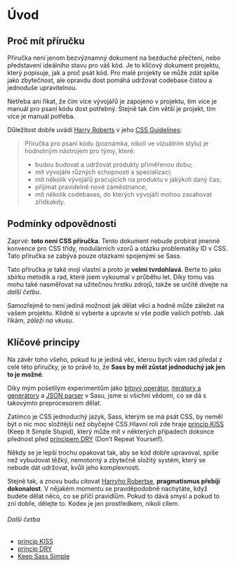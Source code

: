 
# Úvod

## Proč mít příručku

Příručka není jenom bezvýznamný dokument na bezduché přečtení, nebo představení ideálního stavu pro váš kód. Je to klíčový dokument projektu, který popisuje, jak a proč psát kód. Pro malé projekty se může zdát spíše jako zbytečnost, ale opravdu dost pomáhá udržovat codebase čistou a jednoduše upravitelnou.

Netřeba ani říkat, že čím více vývojářů je zapojeno v projektu, tím více je manuál pro psaní kódu dost potřebný. Stejně tak čím větší je projekt, tím více je manuál potřeba.

Důležitost dobře uvádí [Harry Roberts](http://csswizardry.com) v jeho [CSS Guidelines](http://cssguidelin.es/#the-importance-of-a-styleguide):

<blockquote>
  <p>Příručka pro psaní kódu (poznámka, nikoli ve vizuálním stylu) je hodnotným nástrojem pro týmy, které:</p>
  <ul>
    <li>budou budovat a udržovat produkty přiměřenou dobu;</li>
    <li>mít vývojáře různých schopností a specializací;</li>
    <li>mít několik vývojářů pracujících na produktu v jakýkoli daný čas;</li>
    <li>přijímat pravidelně nové zaměstnance;</li>
    <li>mít několik codebases, do kterých vývojáři mohou zasahovat zřídkakdy.</li>
  </ul>
</blockquote>

## Podmínky odpovědnosti

Zaprvé: **toto není CSS příručka**. Tento dokument nebude probírat jmenné konvence pro CSS třídy, modulárních vzorů a otázku problematiky ID v CSS. Tato příručka se zabývá pouze otázkami spojenými se Sass.

Tato příručka je také mojí vlastní a proto je **velmi tvrdohlavá**. Berte to jako sbírku metodik a rad, které jsem vykoumal v průběhu let. Díky tomu vás mohu také nasměřovat na užitečnou hrstku zdrojů, takže se určitě dívejte na *další četbu*.

Samozřejmě to není jediná možnost jak dělat věci a hodně může záležet na vašem projektu. Klidně si vyberte a upravte si vše podle vašich potřeb. Jak říkám, *záleží na vkusu*.

## Klíčové principy

Na závěr toho všeho, pokud tu je jediná věc, kterou bych vám rád předal z celé této příručky, je to právě to, že **Sass by měl zůstat jednoduchý jak jen to je možné**.

Díky mým pošetilým experimentům jako [bitový operátor](https://github.com/HugoGiraudel/SassyBitwise), [iterátory a generátory](https://github.com/HugoGiraudel/SassyIteratorsGenerators) a [JSON parser](https://github.com/HugoGiraudel/SassyJSON) v Sasu, jsme si všichni vědomi, co se dá s takovýmto preprocesorem dělat.

Zatímco je CSS jednoduchý jazyk, Sass, kterým se má psát CSS, by neměl být o nic moc složitější než obyčejné CSS.Hlavní roli zde hraje [princip KISS](https://cs.wikipedia.org/wiki/KISS) (Keep It Simple Stupid), který může mít v některých případech dokonce přednost před [principem DRY](https://cs.wikipedia.org/wiki/Don%27t_repeat_yourself) (Don’t Repeat Yourself).

Někdy se je lepší trochu opakovat tak, aby se kód dobře upravoval, spíše než vybudovat těžký, nemotorný a zbytečně složitý systém, který se nebude dát udržovat, kvůli jeho komplexnosti.

Stejně tak, a znovu budu citovat [Harryho Robertse](https://csswizardry.com), **pragmatismus přebíjí dokonalost**. V nějakém momentu se pravděpodobně nachytáte, když budete dělat něco, co se příčí pravidlům. Pokud to dává smysl a pokud to zní dobře, dělejte to. Kodex je jen prostředkem, nikoli cílem.

###### Další četba

* [princip KISS](https://cs.wikipedia.org/wiki/KISS)
* [princip DRY](https://cs.wikipedia.org/wiki/Don%27t_repeat_yourself)
* [Keep Sass Simple](http://www.sitepoint.com/keep-sass-simple/)
